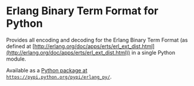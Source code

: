 Erlang Binary Term Format for Python
====================================

Provides all encoding and decoding for the Erlang Binary Term Format
(as defined at [http://erlang.org/doc/apps/erts/erl_ext_dist.html](http://erlang.org/doc/apps/erts/erl_ext_dist.html))
in a single Python module.

Available as a [Python package at `https://pypi.python.org/pypi/erlang_py/`](https://pypi.python.org/pypi/erlang_py/).
